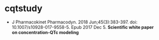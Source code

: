# cqtstudy


- J Pharmacokinet Pharmacodyn. 2018 Jun;45(3):383-397. doi: 10.1007/s10928-017-9558-5. Epub 2017 Dec 5.
**Scientific white paper on concentration-QTc modeling**
